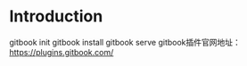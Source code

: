 # Introduction
gitbook init
gitbook install
gitbook serve
gitbook插件官网地址：https://plugins.gitbook.com/
